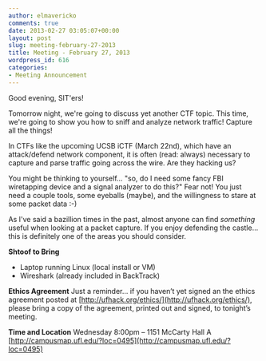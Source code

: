 ```yaml
---
author: elmavericko
comments: true
date: 2013-02-27 03:05:07+00:00
layout: post
slug: meeting-february-27-2013
title: Meeting - February 27, 2013
wordpress_id: 616
categories:
- Meeting Announcement
---
```


Good evening, SIT'ers!

Tomorrow night, we're going to discuss yet another CTF topic. This time,
we're going to show you how to sniff and analyze network traffic!
Capture all the things!

In CTFs like the upcoming UCSB iCTF (March 22nd), which have an
attack/defend network component, it is often (read: always) necessary to
capture and parse traffic going across the wire. Are they hacking us?

You might be thinking to yourself... "so, do I need some fancy FBI
wiretapping device and a signal analyzer to do this?" Fear not! You just
need a couple tools, some eyeballs (maybe), and the willingness to stare
at some packet data :-)

As I've said a bazillion times in the past, almost anyone can find
*something* useful when looking at a packet capture. If you enjoy
defending the castle... this is definitely one of the areas you should
consider.


**Shtoof to Bring**
- Laptop running Linux (local install or VM)
- Wireshark (already included in BackTrack)


**Ethics Agreement**
Just a reminder... if you haven’t yet signed an the ethics agreement
posted at [http://ufhack.org/ethics/](http://ufhack.org/ethics/), please bring a copy of the
agreement, printed out and signed, to tonight’s meeting.


**Time and Location**
Wednesday
8:00pm –
1151 McCarty Hall A
[http://campusmap.ufl.edu/?loc=0495](http://campusmap.ufl.edu/?loc=0495)
